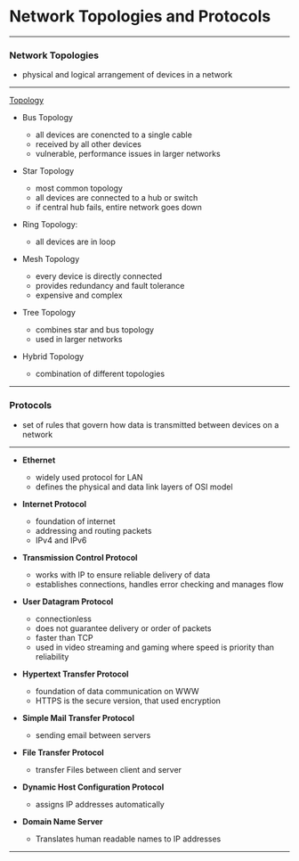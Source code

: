 # Network Topologies and Protocols
---

### Network Topologies

* physical and logical arrangement of devices in a network

---

[Topology](https://github.com/cdgalang/repocomptia/blob/main/Chapter%202/topology.jpg)

* Bus Topology
    * all devices are conencted to a single cable
    * received by all other devices
    * vulnerable, performance issues in larger networks

* Star Topology
    * most common topology
    * all devices are connected to a hub or switch
    * if central hub fails, entire network goes down

* Ring Topology:
    * all devices are in loop

* Mesh Topology
    * every device is directly connected
    * provides redundancy and fault tolerance
    * expensive and complex

* Tree Topology
    * combines star and bus topology
    * used in larger networks

* Hybrid Topology
    * combination of different topologies

---

### Protocols

* set of rules that govern how data is transmitted between devices on a network

---

* **Ethernet**
    * widely used protocol for LAN
    * defines the physical and data link layers of OSI model

* **Internet Protocol**
    * foundation of internet
    * addressing and routing packets
    * IPv4 and IPv6

* **Transmission Control Protocol**
    * works with IP to ensure reliable delivery of data
    * establishes connections, handles error checking and manages flow

* **User Datagram Protocol** 
    * connectionless
    * does not guarantee delivery or order of packets
    * faster than TCP
    * used in video streaming and gaming where speed is priority than reliability

* **Hypertext Transfer Protocol**
    * foundation of data communication on WWW
    * HTTPS is the secure version, that used encryption

* **Simple Mail Transfer Protocol**
    * sending email between servers

* **File Transfer Protocol**
    * transfer Files between client and server

* **Dynamic Host Configuration Protocol**
    * assigns IP addresses automatically

* **Domain Name Server**
    * Translates human readable names to IP addresses

---

